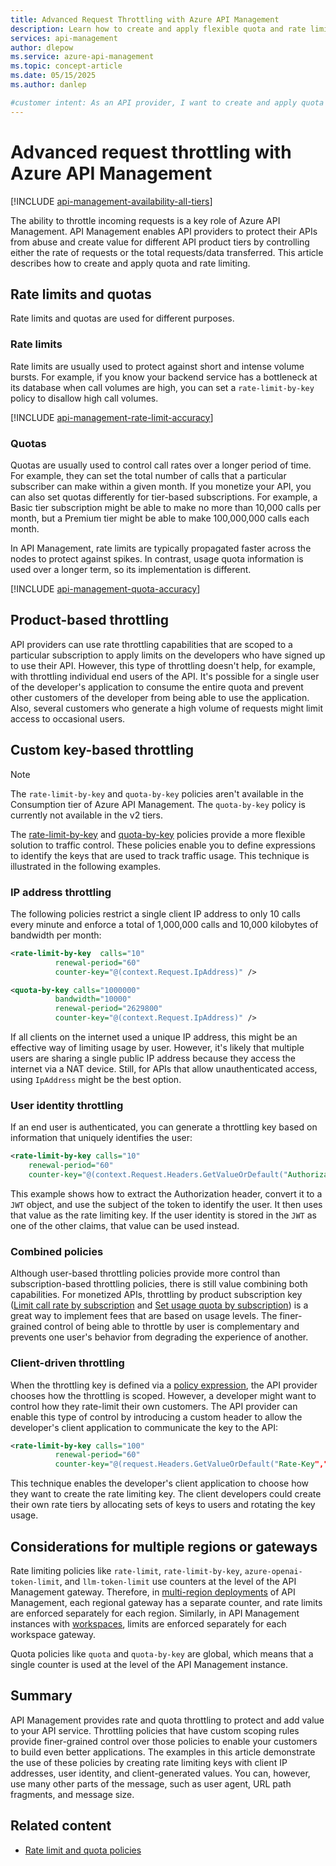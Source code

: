 ```yaml
---
title: Advanced Request Throttling with Azure API Management
description: Learn how to create and apply flexible quota and rate limiting policies by using Azure API Management.
services: api-management
author: dlepow
ms.service: azure-api-management
ms.topic: concept-article
ms.date: 05/15/2025
ms.author: danlep

#customer intent: As an API provider, I want to create and apply quota and rate limiting so that I can protect my APIs from abuse and/or create value for different API product tiers.
---
```


# Advanced request throttling with Azure API Management

[!INCLUDE [api-management-availability-all-tiers](../../includes/api-management-availability-all-tiers.md)]

The ability to throttle incoming requests is a key role of Azure API Management.  API Management enables API providers to protect their APIs from abuse and create value for different API product tiers by controlling either the rate of requests or the total requests/data transferred. This article describes how to create and apply quota and rate limiting. 

## Rate limits and quotas

Rate limits and quotas are used for different purposes.

### Rate limits

Rate limits are usually used to protect against short and intense volume bursts. For example, if you know your backend service has a bottleneck at its database when call volumes are high, you can set a `rate-limit-by-key` policy to disallow high call volumes.

[!INCLUDE [api-management-rate-limit-accuracy](../../includes/api-management-rate-limit-accuracy.md)]


### Quotas

Quotas are usually used to control call rates over a longer period of time. For example, they can set the total number of calls that a particular subscriber can make within a given month. If you monetize your API, you can also set quotas differently for tier-based subscriptions. For example, a Basic tier subscription might be able to make no more than 10,000 calls per month, but a Premium tier might be able to make 100,000,000 calls each month.

In API Management, rate limits are typically propagated faster across the nodes to protect against spikes. In contrast, usage quota information is used over a longer term, so its implementation is different.

[!INCLUDE [api-management-quota-accuracy](../../includes/api-management-quota-accuracy.md)]


## Product-based throttling

API providers can use rate throttling capabilities that are scoped to a particular subscription to apply limits on the developers who have signed up to use their API. However, this type of throttling doesn't help, for example, with throttling individual end users of the API. It's possible for a single user of the developer's application to consume the entire quota and prevent other customers of the developer from being able to use the application. Also, several customers who generate a high volume of requests might limit access to occasional users.

## Custom key-based throttling

> [!NOTE]
> The `rate-limit-by-key` and `quota-by-key` policies aren't available in the Consumption tier of Azure API Management. The `quota-by-key` policy is currently not available in the v2 tiers.

The [rate-limit-by-key](rate-limit-by-key-policy.md) and [quota-by-key](quota-by-key-policy.md) policies provide a more flexible solution to traffic control. These policies enable you to define expressions to identify the keys that are used to track traffic usage. This technique is illustrated in the following examples. 

### IP address throttling

The following policies restrict a single client IP address to only 10 calls every minute and enforce a total of 1,000,000 calls and 10,000 kilobytes of bandwidth per month:

```xml
<rate-limit-by-key  calls="10"
          renewal-period="60"
          counter-key="@(context.Request.IpAddress)" />

<quota-by-key calls="1000000"
          bandwidth="10000"
          renewal-period="2629800"
          counter-key="@(context.Request.IpAddress)" />
```

If all clients on the internet used a unique IP address, this might be an effective way of limiting usage by user. However, it's likely that multiple users are sharing a single public IP address because they access the internet via a NAT device. Still, for APIs that allow unauthenticated access, using `IpAddress` might be the best option.

### User identity throttling

If an end user is authenticated, you can generate a throttling key based on information that uniquely identifies the user:

```xml
<rate-limit-by-key calls="10"
    renewal-period="60"
    counter-key="@(context.Request.Headers.GetValueOrDefault("Authorization","").AsJwt()?.Subject)" />
```

This example shows how to extract the Authorization header, convert it to a `JWT` object, and use the subject of the token to identify the user. It then uses that value as the rate limiting key. If the user identity is stored in the `JWT` as one of the other claims, that value can be used instead.

### Combined policies

Although user-based throttling policies provide more control than subscription-based throttling policies, there is still value combining both capabilities. For monetized APIs, throttling by product subscription key ([Limit call rate by subscription](rate-limit-policy.md) and [Set usage quota by subscription](quota-policy.md)) is a great way to implement fees that are based on usage levels. The finer-grained control of being able to throttle by user is complementary and prevents one user's behavior from degrading the experience of another. 

### Client-driven throttling

When the throttling key is defined via a [policy expression](./api-management-policy-expressions.md), the API provider chooses how the throttling is scoped. However, a developer might want to control how they rate-limit their own customers. The API provider can enable this type of control by introducing a custom header to allow the developer's client application to communicate the key to the API:

```xml
<rate-limit-by-key calls="100"
          renewal-period="60"
          counter-key="@(request.Headers.GetValueOrDefault("Rate-Key",""))"/>
```

This technique enables the developer's client application to choose how they want to create the rate limiting key. The client developers could create their own rate tiers by allocating sets of keys to users and rotating the key usage.

## Considerations for multiple regions or gateways

Rate limiting policies like `rate-limit`, `rate-limit-by-key`, `azure-openai-token-limit`, and `llm-token-limit` use counters at the level of the API Management gateway. Therefore, in [multi-region deployments](api-management-howto-deploy-multi-region.md) of API Management, each regional gateway has a separate counter, and rate limits are enforced separately for each region. Similarly, in API Management instances with [workspaces](workspaces-overview.md), limits are enforced separately for each workspace gateway. 

Quota policies like `quota` and `quota-by-key` are global, which means that a single counter is used at the level of the API Management instance. 

## Summary

API Management provides rate and quota throttling to protect and add value to your API service. Throttling policies that have custom scoping rules provide finer-grained control over those policies to enable your customers to build even better applications. The examples in this article demonstrate the use of these policies by creating rate limiting keys with client IP addresses, user identity, and client-generated values. You can, however, use many other parts of the message, such as user agent, URL path fragments, and message size.

## Related content

* [Rate limit and quota policies](api-management-policies.md#rate-limiting-and-quotas)
